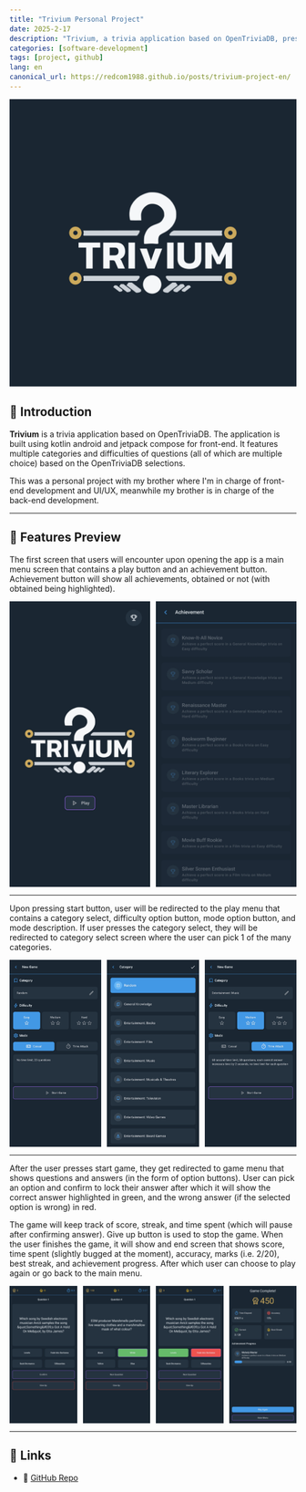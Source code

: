 ```yaml
---
title: "Trivium Personal Project"
date: 2025-2-17
description: "Trivium, a trivia application based on OpenTriviaDB, presents an interactive quiz experience with various categories and difficulty levels. Built with Kotlin and Jetpack Compose."
categories: [software-development]
tags: [project, github]
lang: en
canonical_url: https://redcom1988.github.io/posts/trivium-project-en/
---
```


<div>
  <img src="/assets/img/trivium/logo.png" alt="Logo" />
</div>

## 🚀 Introduction

**Trivium** is a trivia application based on OpenTriviaDB. The application is built using kotlin android and jetpack compose for front-end. It features multiple categories and difficulties of questions (all of which are multiple choice) based on the OpenTriviaDB selections.

This was a personal project with my brother where I'm in charge of front-end development and UI/UX, meanwhile my brother is in charge of the back-end development.

---

## 📸 Features Preview

The first screen that users will encounter upon opening the app is a main menu screen that contains a play button and an achievement button. Achievement button will show all achievements, obtained or not (with obtained being highlighted).

<div style="display: grid; grid-template-columns: 1fr 1fr; gap: 10px;">
  <img src="/assets/img/trivium/main-menu.jpg" alt="Main Menu" />
  <img src="/assets/img/trivium/achievement-menu.jpg" alt="Achievement Menu" />
</div>

---

Upon pressing start button, user will be redirected to the play menu that contains a category select, difficulty option button, mode option button, and mode description. If user presses the category select, they will be redirected to category select screen where the user can pick 1 of the many categories.

<div style="display: grid; grid-template-columns: repeat(3, 1fr); gap: 10px;">
  <img src="/assets/img/trivium/play-menu.jpg" alt="Play Menu" />
  <img src="/assets/img/trivium/category-select.jpg" alt="Category Select" />
  <img src="/assets/img/trivium/play-menu-alt.jpg" alt="Play Menu Alt" />
</div>

---

After the user presses start game, they get redirected to game menu that shows questions and answers (in the form of option buttons). User can pick an option and confirm to lock their answer after which it will show the correct answer highlighted in green, and the wrong answer (if the selected option is wrong) in red. 

The game will keep track of score, streak, and time spent (which will pause after confirming answer). Give up button is used to stop the game. When the user finishes the game, it will show and end screen that shows score, time spent (slightly bugged at the moment), accuracy, marks (i.e. 2/20), best streak, and achievement progress. After which user can choose to play again or go back to the main menu.

<div style="display: grid; grid-template-columns: repeat(4, 1fr); gap: 10px;">
  <img src="/assets/img/trivium/game.jpg" alt="Game Menu" />
  <img src="/assets/img/trivium/game-correct.jpg" alt="Game Menu Correct" />
  <img src="/assets/img/trivium/game-incorrect.jpg" alt="Game Menu Incorrect" />
  <img src="/assets/img/trivium/game-end.jpg" alt="End Screen" />
</div>

---

## 📎 Links
- 🔗 [GitHub Repo](https://github.com/achmadss/trivium)

